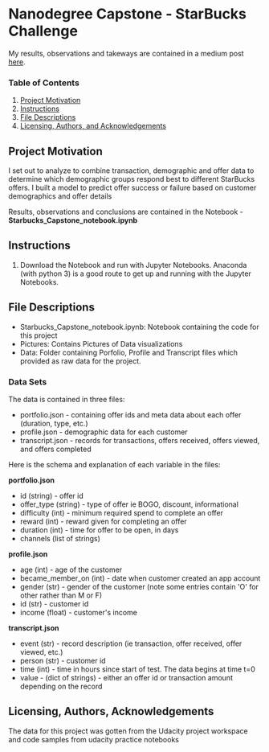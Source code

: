 # Nanodegree Capstone - StarBucks Challenge

My results, observations and takeways are contained in a medium post [here](https://medium.com/@ebube_eze/i-analyzed-starbucks-data-heres-what-i-found-4f2c82fc40?sk=3175bf69452c037f5cc34a8cfc5e5f44).

### Table of Contents

1. [Project Motivation](#motivation)
2. [Instructions](#instructions)
3. [File Descriptions](#files)
4. [Licensing, Authors, and Acknowledgements](#licensing)


## Project Motivation<a name="motivation"></a>
I set out to analyze to combine transaction, demographic and offer data to determine which demographic groups respond best to different StarBucks offers. I built a model to predict offer success or failure based on customer demographics and offer details 

Results, observations and conclusions are contained in the Notebook - **Starbucks_Capstone_notebook.ipynb**

## Instructions <a name="instructions"></a>
1. Download the Notebook and run with Jupyter Notebooks. Anaconda (with python 3) is a good route to get up and running with the Jupyter Notebooks.




## File Descriptions <a name="files"></a>
* Starbucks_Capstone_notebook.ipynb: Notebook containing the code for this project
* Pictures: Contains Pictures of Data visualizations
* Data: Folder containing Porfolio, Profile and Transcript files which provided as raw data for the project.

### Data Sets

The data is contained in three files:

* portfolio.json - containing offer ids and meta data about each offer (duration, type, etc.)
* profile.json - demographic data for each customer
* transcript.json - records for transactions, offers received, offers viewed, and offers completed

Here is the schema and explanation of each variable in the files:

**portfolio.json**
* id (string) - offer id
* offer_type (string) - type of offer ie BOGO, discount, informational
* difficulty (int) - minimum required spend to complete an offer
* reward (int) - reward given for completing an offer
* duration (int) - time for offer to be open, in days
* channels (list of strings)

**profile.json**
* age (int) - age of the customer 
* became_member_on (int) - date when customer created an app account
* gender (str) - gender of the customer (note some entries contain 'O' for other rather than M or F)
* id (str) - customer id
* income (float) - customer's income

**transcript.json**
* event (str) - record description (ie transaction, offer received, offer viewed, etc.)
* person (str) - customer id
* time (int) - time in hours since start of test. The data begins at time t=0
* value - (dict of strings) - either an offer id or transaction amount depending on the record


## Licensing, Authors, Acknowledgements<a name="licensing"></a>

The data for this project was gotten from the Udacity project workspace and code samples from udacity practice notebooks 

